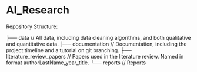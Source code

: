 # AI_Research

Repository Structure:

├── data   // All data, including data cleaning algorithms, and both qualitative and quantitative data.
├── documentation  // Documentation, including the project timeline and a tutorial on git branching.
├── literature_review_papers  // Papers used in the literature review. Named in format authorLastName_year_title.
└── reports  // Reports
